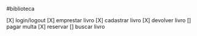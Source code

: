 #biblioteca

[X] login/logout
[X] emprestar livro
[X] cadastrar livro
[X] devolver livro
[] pagar multa
[X] reservar
[] buscar livro